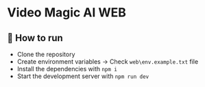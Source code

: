 # Video Magic AI WEB

## 🚀 How to run

- Clone the repository
- Create environment variables -> Check `web\env.example.txt` file
- Install the dependencies with `npm i`
- Start the development server with `npm run dev`

